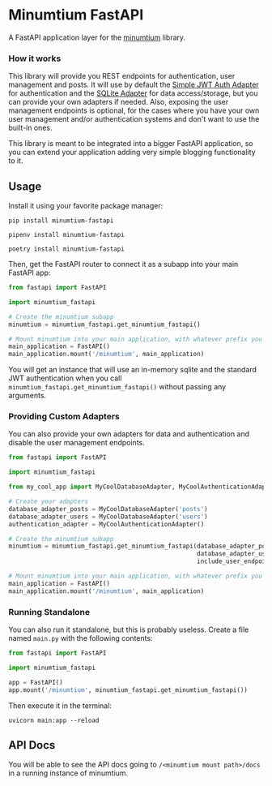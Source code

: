 # Minumtium FastAPI

A FastAPI application layer for the [minumtium](https://github.com/danodic-dev/minumtium) library.

### How it works

This library will provide you REST endpoints for authentication, user management and posts. It will use by default the
[Simple JWT Auth Adapter](https://github.com/danodic-dev/minumtium-simple-jwt-auth) for authentication and the
[SQLite Adapter](https://github.com/danodic-dev/minumtium-sqlite) for data access/storage, but you can provide your own
adapters if needed. Also, exposing the user management endpoints is optional, for the cases where you have your
own user management and/or authentication systems and don't want to use the built-in ones.

This library is meant to be integrated into a bigger FastAPI application, so you can extend your application adding very
simple blogging functionality to it.

## Usage

Install it using your favorite package manager:

```commandline
pip install minumtium-fastapi
```

```commandline
pipenv install minumtium-fastapi
```

```commandline
poetry install minumtium-fastapi
```

Then, get the FastAPI router to connect it as a subapp into your main FastAPI app:

```python
from fastapi import FastAPI

import minumtium_fastapi

# Create the minumtium subapp
minumtium = minumtium_fastapi.get_minumtium_fastapi()

# Mount minumtium into your main application, with whatever prefix you would like
main_application = FastAPI()
main_application.mount('/minumtium', main_application)
```

You will get an instance that will use an in-memory sqlite and the standard JWT authentication when you call
`minumtium_fastapi.get_minumtium_fastapi()` without passing any arguments.

### Providing Custom Adapters

You can also provide your own adapters for data and authentication and disable the user management endpoints.

```python
from fastapi import FastAPI

import minumtium_fastapi

from my_cool_app import MyCoolDatabaseAdapter, MyCoolAuthenticationAdapter

# Create your adapters
database_adapter_posts = MyCoolDatabaseAdapter('posts')
database_adapter_users = MyCoolDatabaseAdapter('users')
authentication_adapter = MyCoolAuthenticationAdapter()

# Create the minumtium subapp
minumtium = minumtium_fastapi.get_minumtium_fastapi(database_adapter_posts,
                                                    database_adapter_users,
                                                    include_user_endpoints=False)

# Mount minumtium into your main application, with whatever prefix you would like
main_application = FastAPI()
main_application.mount('/minumtium', main_application)
```

### Running Standalone

You can also run it standalone, but this is probably useless. Create a file named `main.py` with the following contents:

```python
from fastapi import FastAPI

import minumtium_fastapi

app = FastAPI()
app.mount('/minumtium', minumtium_fastapi.get_minumtium_fastapi())
```

Then execute it in the terminal:

```commandline
uvicorn main:app --reload
```

## API Docs

You will be able to see the API docs going to `/<minumtium mount path>/docs` in a running instance of minumtium. 